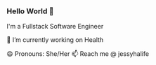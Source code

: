 ### Hello World 👋
I'm a Fullstack Software Engineer

🔭 I’m currently working on Health 

😄 Pronouns: She/Her
📫  Reach me @ jessyhalife 
<!--
**jessyhalife/jessyhalife** is a ✨ _special_ ✨ repository because its `README.md` (this file) appears on your GitHub profile.

Here are some ideas to get you started:

- 🔭 I’m currently working on ...
- 🌱 I’m currently learning ...
- 👯 I’m looking to collaborate on ...
- 🤔 I’m looking for help with ...
- 💬 Ask me about ...
- 📫 How to reach me: ...
- 😄 Pronouns: ...
- ⚡ Fun fact: ...
-->
